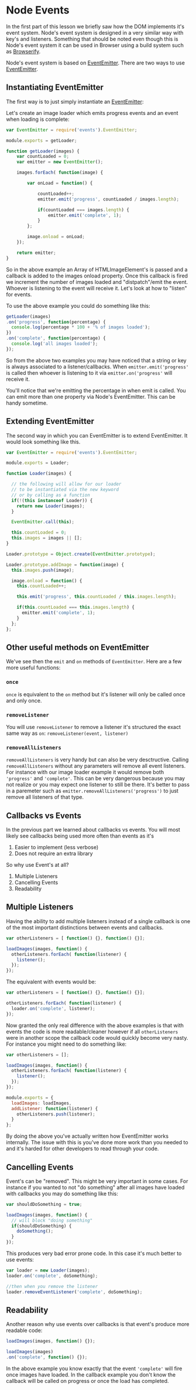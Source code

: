 # Node Events

In the first part of this lesson we briefly saw how the DOM implements it's event system. Node's event system is designed in a very similar way with key's and listeners. Something that should be noted even though this is Node's event system it can be used in Browser using a build system such as [Browserify](http://browserify.org/).

Node's event system is based on [EventEmitter](https://nodejs.org/api/events.html). There are two ways to use [EventEmitter](https://nodejs.org/api/events.html).

## Instantiating EventEmitter
The first way is to just simply instantiate an [EventEmitter](https://nodejs.org/api/events.html):

Let's create an image loader which emits progress events and an event when loading is complete:
```javascript
var EventEmitter = require('events').EventEmitter;

module.exports = getLoader;

function getLoader(images) {
    var countLoaded = 0;
    var emitter = new EventEmitter();

    images.forEach( function(image) {

        var onLoad = function() {

            countLoaded++;
            emitter.emit('progress', countLoaded / images.length);

            if(countLoaded === images.length) {
                emitter.emit('complete', 1);
            }
        };

        image.onload = onLoad;
    });

    return emitter;
}
```
So in the above example an Array of HTMLImageElement's is passed and a callback is added to the images onload property. Once this callback is fired we increment the number of images loaded and "distpatch"/emit the event. Whoever is listening to the event will receive it. Let's look at how to "listen" for events.

To use the above example you could do something like this:
```javascript
getLoader(images)
.on('progress', function(percentage) {
  console.log(percentage * 100 + '% of images loaded');
})
.on('complete', function(percentage) {
  console.log('all images loaded');
});
```

So from the above two examples you may have noticed that a string or key is always associated to a listener/callbacks. When `emitter.emit('progress'` is called then whoever is listening to it via `emitter.on('progress'` will receive it.

You'll notice that we're emitting the percentage in when emit is called. You can emit more than one property via Node's EventEmitter. This can be handy sometime.

## Extending EventEmitter

The second way in which you can EventEmitter is to extend EventEmitter. It would look something like this.
```javascript
var EventEmitter = require('events').EventEmitter;

module.exports = Loader;

function Loader(images) {

  // the following will allow for our loader
  // to be instantiated via the new keyword 
  // or by calling as a function
  if(!(this instanceof Loader)) {
    return new Loader(images);
  }

  EventEmitter.call(this);

  this.countLoaded = 0;
  this.images = images || [];
}

Loader.prototype = Object.create(EventEmitter.prototype);

Loader.prototype.addImage = function(image) {
  this.images.push(image);

  image.onload = function() {
    this.countLoaded++;

    this.emit('progress', this.countLoaded / this.images.length);

    if(this.countLoaded === this.images.length) {
      emitter.emit('complete', 1);
    }
  };
};
```

## Other useful methods on EventEmitter

We've see then the `emit` and `on` methods of `EventEmitter`. Here are a few more useful functions:

### `once`

`once` is equivalent to the `on` method but it's listener will only be called once and only once.

### `removeListener`

You will use `removeListener` to remove a listener it's structured the exact same way as `on`: `removeListener(event, listener)`

### `removeAllListeners`

`removeAllListeners` is very handy but can also be very desctructive. Calling `removeAllListeners` without any parameters will remove all event listeners. For instance with our image loader example it would remove both `'progress'` and `'complete'`. This can be very dangerous because you may not realize or you may expect one listener to still be there. It's better to pass in a paremeter such as `emitter.removeAllListeners('progress')` to just remove all listeners of that type.

## Callbacks vs Events

In the previous part we learned about callbacks vs events. You will most likely see callbacks being used more often than events as it's

1. Easier to implement (less verbose)
2. Does not require an extra library

So why use Event's at all? 

1. Multiple Listeners
2. Cancelling Events
3. Readability

## Multiple Listeners

Having the ability to add multiple listeners instead of a single callback is one of the most important distinctions between events and callbacks.

```javascript
var otherListeners = [ function() {}, function() {}];

loadImages(images, function() {
  otherListeners.forEach( function(listener) {
    listener();
  });
});
```

The equivalent with events would be:
```javascript
var otherListeners = [ function() {}, function() {}];

otherListeners.forEach( function(listener) {
  loader.on('complete', listener);
});
```

Now granted the only real difference with the above examples is that with events the code is more readable/cleaner however if all `otherListeners` were in another scope the callback code would quickly become very nasty. For instance you might need to do something like:

```javascript
var otherListeners = [];

loadImages(images, function() {
  otherListeners.forEach( function(listener) {
    listener();
  });
});

module.exports = {
  loadImages: loadImages,
  addListener: function(listener) {
    otherListeners.push(listener);
  }
};
```

By doing the above you've actually written how EventEmitter works internally. The issue with this is you've done more work than you needed to and it's harded for other developers to read through your code.

## Cancelling Events

Event's can be "removed". This might be very important in some cases. For instance if you wanted to not "do something" after all images have loaded with callbacks you may do something like this: 
```javascript
var shouldDoSomething = true;

loadImages(images, function() {
  // will block "doing something"
  if(shouldDoSomething) {
    doSomething();
  }
});
```
This produces very bad error prone code. In this case it's much better to use events:
```javascript
var loader = new Loader(images);
loader.on('complete', doSomething);

//then when you remove the listener
loader.removeEventListener('complete', doSomething);
```

## Readability

Another reason why use events over callbacks is that event's produce more readable code:

```javascript
loadImages(images, function() {});

loadImages(images)
.on('complete', function() {});
```

In the above example you know exactly that the event `'complete'` will fire once images have loaded. In the callback example you don't know the callback will be called on progress or once the load has completed.